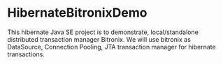 # HibernateBitronixDemo
This hibernate Java SE project is to demonstrate, local/standalone distributed transaction manager Bitronix. We will use bitronix as DataSource, Connection Pooling, JTA transaction manager for hibernate transactions.

